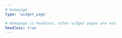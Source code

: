 ```yaml
---
# Homepage
type: 'widget_page'

# Homepage is headless, other widget pages are not.
headless: true
---
```

<script src="https://identity.netlify.com/v1/netlify-identity-widget.js"></script>
